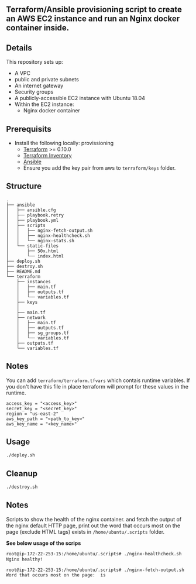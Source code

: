 
## Terraform/Ansible provisioning script to create an AWS EC2 instance and run an Nginx docker container inside.    

## Details

This repository sets up:

* A VPC
* public and private subnets
* An internet gateway
* Security groups
* A publicly-accessible EC2 instance with Ubuntu 18.04
* Within the EC2 instance:
   * Nginx docker container


## Prerequisits
- Install the following locally:
provissioning
    * [Terraform](https://www.terraform.io/) >= 0.10.0
    * [Terraform Inventory](https://github.com/adammck/terraform-inventory)
    * [Ansible](https://docs.ansible.com/ansible/latest/installation_guide/intro_installation.html)
    * Ensure you add the key pair from aws to `terraform/keys` folder.


## Structure
```
.
├── ansible
│   ├── ansible.cfg
│   ├── playbook.retry
│   ├── playbook.yml
│   ├── scripts
│   │   ├── nginx-fetch-output.sh
│   │   ├── nginx-healthcheck.sh
│   │   └── nginx-stats.sh
│   └── static-files
│       ├── 50x.html
│       └── index.html
├── deploy.sh
├── destroy.sh
├── README.md
└── terraform
    ├── instances
    │   ├── main.tf
    │   ├── outputs.tf
    │   └── variables.tf
    ├── keys
    │   
    ├── main.tf
    ├── network
    │   ├── main.tf
    │   ├── outputs.tf
    │   ├── sg_groups.tf
    │   └── variables.tf
    ├── outputs.tf
    └── variables.tf

```
 
## Notes
You can add `terraform/terraform.tfvars` which contais runtime variables. If you don't have this file in place terraform will prompt 
for these values in the runtime.
```
access_key = "<access_key>"
secret_key = "<secret_key>"
region = "us-east-2"
aws_key_path = "<path_to_key>"
aws_key_name = "<key_name>"
```

## Usage

```sh
./deploy.sh
```

## Cleanup

```sh
./destroy.sh
```


## Notes
Scripts to show the health of the nginx container. and fetch the output of the nginx default HTTP page, print out the word that occurs most on the page (exclude HTML tags) exists in `/home/ubuntu/.scripts` folder.

**See below usage of the scrips**
```sh
root@ip-172-22-253-15:/home/ubuntu/.scripts# ./nginx-healthcheck.sh 
Nginx healthy!
```

```sh
root@ip-172-22-253-15:/home/ubuntu/.scripts# ./nginx-fetch-output.sh 
Word that occurs most on the page:  is
```
